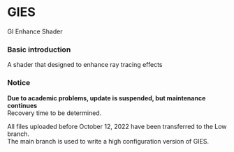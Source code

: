 # GIES
GI Enhance Shader  
### Basic introduction
A shader that designed to enhance ray tracing effects  
### Notice  
  
**Due to academic problems, update is suspended, but maintenance continues**  
Recovery time to be determined.  
  
All files uploaded before October 12, 2022 have been transferred to the Low branch.  
The main branch is used to write a high configuration version of GIES.  
